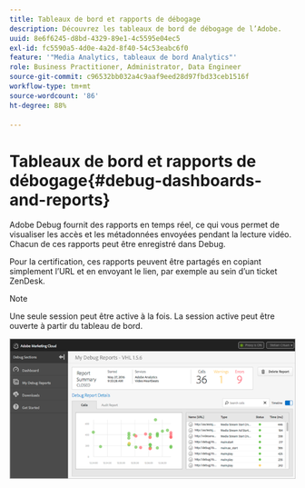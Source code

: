 ```yaml
---
title: Tableaux de bord et rapports de débogage
description: Découvrez les tableaux de bord de débogage de l’Adobe.
uuid: 8e6f6245-d8bd-4329-89e1-4c5595e04ec5
exl-id: fc5590a5-4d0e-4a2d-8f40-54c53eabc6f0
feature: '"Media Analytics, tableaux de bord Analytics"'
role: Business Practitioner, Administrator, Data Engineer
source-git-commit: c96532bb032a4c9aaf9eed28d97fbd33ceb1516f
workflow-type: tm+mt
source-wordcount: '86'
ht-degree: 88%

---
```


# Tableaux de bord et rapports de débogage{#debug-dashboards-and-reports}

Adobe Debug fournit des rapports en temps réel, ce qui vous permet de visualiser les accès et les métadonnées envoyées pendant la lecture vidéo. Chacun de ces rapports peut être enregistré dans Debug.

Pour la certification, ces rapports peuvent être partagés en copiant simplement l’URL et en envoyant le lien, par exemple au sein d’un ticket ZenDesk.

>[!NOTE]
>
>Une seule session peut être active à la fois. La session active peut être ouverte à partir du tableau de bord.

![](assets/debug-dashboard.png)
